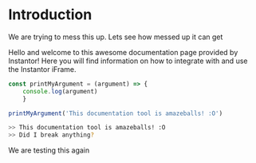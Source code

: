 # Introduction

We are trying to mess this up. Lets see how messed up it can get

Hello and welcome to this awesome documentation page provided by Instantor! Here you will find information on how to integrate with and use the Instantor iFrame.

```javascript
const printMyArgument = (argument) => {
    console.log(argument)
    }

printMyArgument('This documentation tool is amazeballs! :O')
```

```bash
>> This documentation tool is amazeballs! :O
>> Did I break anything?
```

We are testing this again 


